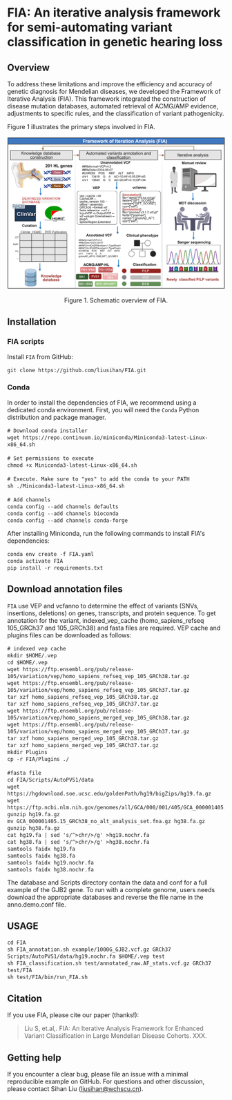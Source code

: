 # FIA: An iterative analysis framework for semi-automating variant classification in genetic hearing loss

## Overview
To address these limitations and improve the efficiency and accuracy of genetic diagnosis for Mendelian diseases, we developed the Framework of Iterative Analysis (FIA). This framework integrated the construction of disease mutation databases, automated retrieval of ACMG/AMP evidence, adjustments to specific rules, and the classification of variant pathogenicity. 

Figure 1 illustrates the primary steps involved in FIA.

![Figure 1](https://github.com/liusihan/FIA/blob/main/Figure1.jpeg)
<p align="center"> Figure 1. Schematic overview of FIA. </p>

## Installation

### FIA scripts
Install `FIA` from GitHub:

``` linux
git clone https://github.com/liusihan/FIA.git
```

### Conda
In order to install the dependencies of FIA, we recommend using a dedicated conda environment.
First, you will need the `Conda` Python distribution and package manager. 

```shell
# Download conda installer
wget https://repo.continuum.io/miniconda/Miniconda3-latest-Linux-x86_64.sh

# Set permissions to execute
chmod +x Miniconda3-latest-Linux-x86_64.sh 	

# Execute. Make sure to "yes" to add the conda to your PATH
sh ./Miniconda3-latest-Linux-x86_64.sh 		

# Add channels
conda config --add channels defaults
conda config --add channels bioconda
conda config --add channels conda-forge
```

After installing Miniconda, run the following commands to install FIA's dependencies:

```
conda env create -f FIA.yaml
conda activate FIA
pip install -r requirements.txt
```
## Download annotation files
`FIA` use VEP and vcfanno to determine the effect of variants (SNVs, insertions, deletions) on genes, transcripts, and protein sequence. To get annotation for the variant, indexed_vep_cache (homo_sapiens_refseq 105_GRCh37 and 105_GRCh38) and fasta files are required. VEP cache and plugins files can be downloaded as follows:
```shell
# indexed vep cache
mkdir $HOME/.vep
cd $HOME/.vep
wget https://ftp.ensembl.org/pub/release-105/variation/vep/homo_sapiens_refseq_vep_105_GRCh38.tar.gz
wget https://ftp.ensembl.org/pub/release-105/variation/vep/homo_sapiens_refseq_vep_105_GRCh37.tar.gz
tar xzf homo_sapiens_refseq_vep_105_GRCh38.tar.gz
tar xzf homo_sapiens_refseq_vep_105_GRCh37.tar.gz
wget https://ftp.ensembl.org/pub/release-105/variation/vep/homo_sapiens_merged_vep_105_GRCh38.tar.gz
wget https://ftp.ensembl.org/pub/release-105/variation/vep/homo_sapiens_merged_vep_105_GRCh37.tar.gz
tar xzf homo_sapiens_merged_vep_105_GRCh38.tar.gz
tar xzf homo_sapiens_merged_vep_105_GRCh37.tar.gz
mkdir Plugins
cp -r FIA/Plugins ./

#fasta file
cd FIA/Scripts/AutoPVS1/data
wget https://hgdownload.soe.ucsc.edu/goldenPath/hg19/bigZips/hg19.fa.gz
wget https://ftp.ncbi.nlm.nih.gov/genomes/all/GCA/000/001/405/GCA_000001405.15_GRCh38/seqs_for_alignment_pipelines.ucsc_ids/GCA_000001405.15_GRCh38_no_alt_analysis_set.fna.gz
gunzip hg19.fa.gz
mv GCA_000001405.15_GRCh38_no_alt_analysis_set.fna.gz hg38.fa.gz
gunzip hg38.fa.gz
cat hg19.fa | sed 's/^>chr/>/g' >hg19.nochr.fa
cat hg38.fa | sed 's/^>chr/>/g' >hg38.nochr.fa
samtools faidx hg19.fa
samtools faidx hg38.fa
samtools faidx hg19.nochr.fa
samtools faidx hg38.nochr.fa
```

The database and Scripts directory contain the data and conf for a full example of the GJB2 gene. To run with a complete genome, users needs download the appropriate databases and reverse the file name in the anno.demo.conf file.

## USAGE
```shell
cd FIA
sh FIA_annotation.sh example/1000G_GJB2.vcf.gz GRCh37 Scripts/AutoPVS1/data/hg19.nochr.fa $HOME/.vep test
sh FIA_classification.sh test/annotated_raw.AF_stats.vcf.gz GRCh37 test/FIA
sh test/FIA/bin/run_FIA.sh
```

## Citation
If you use FIA, please cite our paper (thanks!):
> Liu S, et.al,. FIA: An Iterative Analysis Framework for Enhanced Variant Classification in Large Mendelian Disease Cohorts. XXX.


## Getting help
If you encounter a clear bug, please file an issue with a minimal reproducible example on GitHub. For questions and other discussion, please contact Sihan Liu (liusihan@wchscu.cn).

